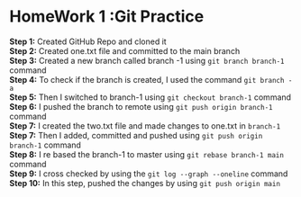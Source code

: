 # HomeWork 1 :Git Practice

<b>Step 1:</b> Created GitHub Repo and cloned it <br>
<b>Step 2:</b> Created one.txt file and committed to the main branch <br>
<b>Step 3:</b> Created a new branch called branch -1 using `git branch branch-1` command <br>
<b>Step 4:</b> To check if the branch is created, I used the command `git branch -a` <br>
<b>Step 5:</b> Then I switched to branch-1 using `git checkout branch-1` command <br>
<b>Step 6:</b> I pushed the branch to remote using `git push origin branch-1` command <br>
<b>Step 7:</b> I created the two.txt file and made changes to one.txt in `branch-1` <br>
<b>Step 7:</b> Then I added, committed and pushed using `git push origin branch-1` command <br>
<b>Step 8:</b> I re based the branch-1 to master using `git rebase branch-1 main` command <br>
<b>Step 9:</b> I cross checked by using the `git log --graph --oneline` command <br>
<b>Step 10:</b> In this step, pushed the changes by using `git push origin main`
